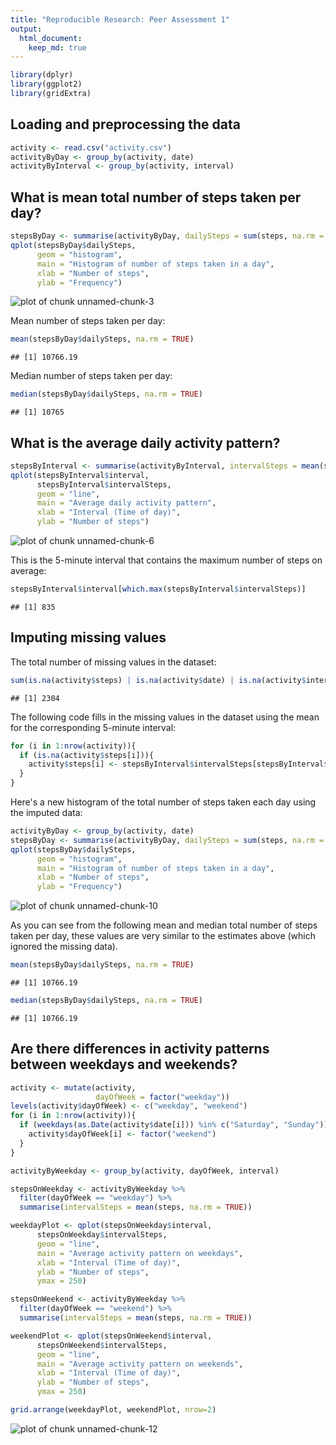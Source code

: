 ```yaml
---
title: "Reproducible Research: Peer Assessment 1"
output: 
  html_document:
    keep_md: true
---
```



```r
library(dplyr)
library(ggplot2)
library(gridExtra)
```

## Loading and preprocessing the data


```r
activity <- read.csv("activity.csv")
activityByDay <- group_by(activity, date)
activityByInterval <- group_by(activity, interval)
```

## What is mean total number of steps taken per day?


```r
stepsByDay <- summarise(activityByDay, dailySteps = sum(steps, na.rm = FALSE))
qplot(stepsByDay$dailySteps, 
      geom = "histogram",
      main = "Histogram of number of steps taken in a day",
      xlab = "Number of steps",
      ylab = "Frequency")
```

![plot of chunk unnamed-chunk-3](figure/unnamed-chunk-3-1.png) 

Mean number of steps taken per day:

```r
mean(stepsByDay$dailySteps, na.rm = TRUE)
```

```
## [1] 10766.19
```


Median number of steps taken per day:

```r
median(stepsByDay$dailySteps, na.rm = TRUE)
```

```
## [1] 10765
```

## What is the average daily activity pattern?


```r
stepsByInterval <- summarise(activityByInterval, intervalSteps = mean(steps, na.rm = TRUE))
qplot(stepsByInterval$interval,
      stepsByInterval$intervalSteps,
      geom = "line",
      main = "Average daily activity pattern",
      xlab = "Interval (Time of day)",
      ylab = "Number of steps")
```

![plot of chunk unnamed-chunk-6](figure/unnamed-chunk-6-1.png) 


This is the 5-minute interval that contains the maximum number of steps on average:

```r
stepsByInterval$interval[which.max(stepsByInterval$intervalSteps)]
```

```
## [1] 835
```


## Imputing missing values

The total number of missing values in the dataset:

```r
sum(is.na(activity$steps) | is.na(activity$date) | is.na(activity$interval))
```

```
## [1] 2304
```


The following code fills in the missing values in the dataset using the mean for the corresponding 5-minute interval:

```r
for (i in 1:nrow(activity)){
  if (is.na(activity$steps[i])){
    activity$steps[i] <- stepsByInterval$intervalSteps[stepsByInterval$interval == activity$interval[i]]
  }
}
```

Here's a new histogram of the total number of steps taken each day using the imputed data:

```r
activityByDay <- group_by(activity, date)
stepsByDay <- summarise(activityByDay, dailySteps = sum(steps, na.rm = FALSE))
qplot(stepsByDay$dailySteps, 
      geom = "histogram",
      main = "Histogram of number of steps taken in a day",
      xlab = "Number of steps",
      ylab = "Frequency")
```

![plot of chunk unnamed-chunk-10](figure/unnamed-chunk-10-1.png) 

As you can see from the following mean and median total number of steps taken per day, these values are very similar to the estimates above (which ignored the missing data).

```r
mean(stepsByDay$dailySteps, na.rm = TRUE)
```

```
## [1] 10766.19
```

```r
median(stepsByDay$dailySteps, na.rm = TRUE)
```

```
## [1] 10766.19
```

## Are there differences in activity patterns between weekdays and weekends?


```r
activity <- mutate(activity,
                   dayOfWeek = factor("weekday"))
levels(activity$dayOfWeek) <- c("weekday", "weekend")
for (i in 1:nrow(activity)){
  if (weekdays(as.Date(activity$date[i])) %in% c("Saturday", "Sunday")){
    activity$dayOfWeek[i] <- factor("weekend")
  }
}

activityByWeekday <- group_by(activity, dayOfWeek, interval)

stepsOnWeekday <- activityByWeekday %>%
  filter(dayOfWeek == "weekday") %>%
  summarise(intervalSteps = mean(steps, na.rm = TRUE))

weekdayPlot <- qplot(stepsOnWeekday$interval,
      stepsOnWeekday$intervalSteps,
      geom = "line",
      main = "Average activity pattern on weekdays",
      xlab = "Interval (Time of day)",
      ylab = "Number of steps",
      ymax = 250)

stepsOnWeekend <- activityByWeekday %>%
  filter(dayOfWeek == "weekend") %>%
  summarise(intervalSteps = mean(steps, na.rm = TRUE))

weekendPlot <- qplot(stepsOnWeekend$interval,
      stepsOnWeekend$intervalSteps,
      geom = "line",
      main = "Average activity pattern on weekends",
      xlab = "Interval (Time of day)",
      ylab = "Number of steps",
      ymax = 250)

grid.arrange(weekdayPlot, weekendPlot, nrow=2)
```

![plot of chunk unnamed-chunk-12](figure/unnamed-chunk-12-1.png) 
